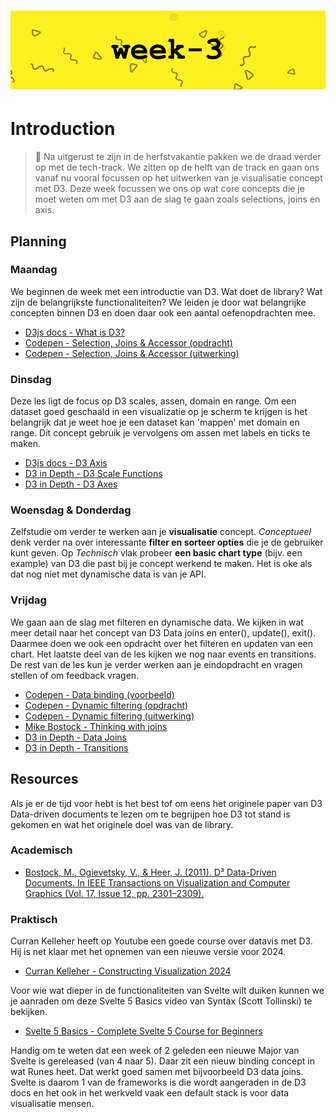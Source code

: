 # ![Tech Track - Week-3][banner]

# Introduction

> 👋 Na uitgerust te zijn in de herfstvakantie pakken we de draad verder op met de tech-track. We zitten op de helft van de track en gaan ons vanaf nu vooral focussen op het uitwerken van je visualisatie concept met D3. Deze week focussen we ons op wat core concepts die je moet weten om met D3 aan de slag te gaan zoals selections, joins en axis.

## Planning

### Maandag

We beginnen de week met een introductie van D3. Wat doet de library? Wat zijn de belangrijkste functionaliteiten? We leiden je door wat belangrijke concepten binnen D3 en doen daar ook een aantal oefenopdrachten mee.

- [D3js docs - What is D3?](https://d3js.org/what-is-d3)
- [Codepen - Selection, Joins & Accessor (opdracht)](https://codepen.io/Laura_B/pen/KKOBMgL)
- [Codepen - Selection, Joins & Accessor (uitwerking)](https://codepen.io/Laura_B/pen/jOgpZgQ)

### Dinsdag

Deze les ligt de focus op D3 scales, assen, domain en range. Om een dataset goed geschaald in een visualizatie op je scherm te krijgen is het belangrijk dat je weet hoe je een dataset kan 'mappen' met domain en range. Dit concept gebruik je vervolgens om assen met labels en ticks te maken.

- [D3js docs - D3 Axis](https://d3js.org/d3-axis)
- [D3 in Depth - D3 Scale Functions](https://www.d3indepth.com/scales/)
- [D3 in Depth - D3 Axes](https://www.d3indepth.com/axes/)

### Woensdag & Donderdag

Zelfstudie om verder te werken aan je **visualisatie** concept. _Conceptueel_ denk verder na over interessante **filter en sorteer opties** die je de gebruiker kunt geven. Op _Technisch_ vlak probeer **een basic chart type** (bijv. een example) van D3 die past bij je concept werkend te maken. Het is oke als dat nog niet met dynamische data is van je API.

### Vrijdag

We gaan aan de slag met filteren en dynamische data. We kijken in wat meer detail naar het concept van D3 Data joins en enter(), update(), exit(). Daarmee doen we ook een opdracht over het filteren en updaten van een chart. Het laatste deel van de les kijken we nog naar events en transitions. De rest van de les kun je verder werken aan je eindopdracht en vragen stellen of om feedback vragen.

- [Codepen - Data binding (voorbeeld)](https://codepen.io/dandevri/pen/KKOGJev)
- [Codepen - Dynamic filtering (opdracht)](https://codepen.io/dandevri/pen/KKOGJev)
- [Codepen - Dynamic filtering (uitwerking)](https://codepen.io/dandevri/pen/mdNzvzJ)
- [Mike Bostock - Thinking with joins](https://bost.ocks.org/mike/join/)
- [D3 in Depth - Data Joins](https://www.d3indepth.com/datajoins/)
- [D3 in Depth - Transitions](https://www.d3indepth.com/transitions/)

## Resources

Als je er de tijd voor hebt is het best tof om eens het originele paper van D3 Data-driven documents te lezen om te begrijpen hoe D3 tot stand is gekomen en wat het originele doel was van de library.

### Academisch

- [Bostock, M., Ogievetsky, V., & Heer, J. (2011). D³ Data-Driven Documents. In IEEE Transactions on Visualization and Computer Graphics (Vol. 17, Issue 12, pp. 2301–2309).](https://ieeexplore.ieee.org/iel5/2945/6064926/06064996.pdf)

### Praktisch

Curran Kelleher heeft op Youtube een goede course over datavis met D3. Hij is net klaar met het opnemen van een nieuwe versie voor 2024.

- [Curran Kelleher - Constructing Visualization 2024](https://www.youtube.com/watch?v=8DQailPy3q8&list=WL&index=18)

Voor wie wat dieper in de functionaliteiten van Svelte wilt duiken kunnen we je aanraden om deze Svelte 5 Basics video van Syntax (Scott Tollinski) te bekijken.

- [Svelte 5 Basics - Complete Svelte 5 Course for Beginners](https://www.youtube.com/watch?v=8DQailPy3q8&list=WL&index=18)

Handig om te weten dat een week of 2 geleden een nieuwe Major van Svelte is gereleased (van 4 naar 5). Daar zit een nieuw binding concept in wat Runes heet. Dat werkt goed samen met bijvoorbeeld D3 data joins. Svelte is daarom 1 van de frameworks is die wordt aangeraden in de D3 docs en het ook in het werkveld vaak een default stack is voor data visualisatie mensen.

[banner]: /images/banners/week-3.png
